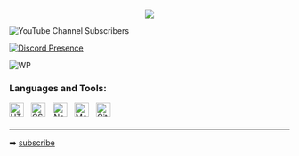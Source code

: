 ###
<p align="center"> <img src="https://readme-typing-svg.herokuapp.com/?lines=Hello+there,+I'm+NY!&center=true&width=380&height=45"> 


![YouTube Channel Subscribers](https://img.shields.io/youtube/channel/subscribers/UCtbVis-gZiAbEA_JmNwN6Ng?logo=youtube&logoColor=red&style=for-the-badge)

[![Discord Presence](https://lanyard.cnrad.dev/api/929587277829660713)](https://discord.com/users/929587277829660713)


![WP](https://cdn.discordapp.com/attachments/980100426781294592/984012430990520370/1.gif)

### Languages and Tools:


<img align="left" alt="HTML5" width="26px" src="https://cdn.jsdelivr.net/gh/devicons/devicon/icons/html5/html5-original.svg" style="padding-right:10px;" />
<img align="left" alt="CSS3" width="26px" src="https://cdn.jsdelivr.net/gh/devicons/devicon/icons/css3/css3-original.svg" style="padding-right:10px;" />
<img align="left" alt="Node.js" width="26px" src="https://cdn.jsdelivr.net/gh/devicons/devicon/icons/nodejs/nodejs-original.svg" style="padding-right:10px;" />
<img align="left" alt="MongoDB" width="26px" src="https://cdn.jsdelivr.net/gh/devicons/devicon/icons/mongodb/mongodb-original.svg" style="padding-right:10px;" />
<img align="left" alt="Git" width="26px" src="https://cdn.jsdelivr.net/gh/devicons/devicon/icons/git/git-original.svg" style="padding-right:10px;" />

<br />
<br />

---


➡️ [subscribe](https://youtube.com/nobodyakany)
  
